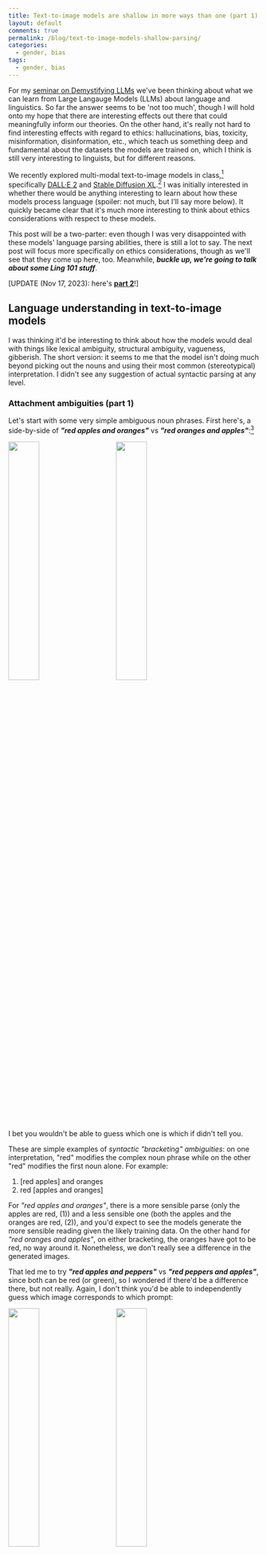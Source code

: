 ```yaml
---
title: Text-to-image models are shallow in more ways than one (part 1)
layout: default
comments: true
permalink: /blog/text-to-image-models-shallow-parsing/
categories:
  - gender, bias
tags:
  - gender, bias
---
```


For my [seminar on Demystifying LLMs](https://linguistics.mit.edu/24-s90-special-topics_exploring_language_technologies/) we've been thinking about what we can learn from Large Langauge Models (LLMs) about language and linguistics. So far the answer seems to be 'not too much', though I will hold onto my hope that there are interesting  effects out there that could meaningfully inform our theories. On the other hand, it's really not hard to find interesting effects with regard to ethics: hallucinations, bias, toxicity, misinformation, disinformation, etc., which teach us something deep and fundamental about the datasets the models are trained on, which I think is still very interesting to linguists, but for different reasons.  

We recently explored multi-modal text-to-image models in class,[^1] specifically [DALL·E 2](https://openai.com/dall-e-2) and [Stable Diffusion XL](https://stablediffusionweb.com/).[^2] I was initially interested in whether there would be anything interesting to learn about how these models process language (spoiler: not much, but I'll say more below). It quickly became clear that it's much more interesting to think about ethics considerations with respect to these models. 

This post will be a two-parter: even though I was very disappointed with these models' language parsing abilities, there is still a lot to say. The next post will focus more specifically on ethics considerations, though as we'll see that they come up here, too. Meanwhile, ***buckle up, we're going to talk about some Ling 101 stuff***. 

\[UPDATE (Nov 17, 2023): here's [**part 2**](https://hkotek.com/blog/text-to-image-models-ethics/)!\]


## Language understanding in text-to-image models
 
I was thinking it'd be interesting to think about how the models would deal with things like lexical ambiguity, structural ambiguity, vagueness, gibberish. The short version: it seems to me that the model isn't doing much beyond picking out the nouns and using their most common (stereotypical) interpretation. I didn't see any suggestion of actual syntactic parsing at any level. 

### Attachment ambiguities (part 1)

Let's start with some very simple ambiguous noun phrases. First here's, a side-by-side of ***"red apples and oranges"*** vs ***"red oranges and apples"***:[^3] 

<img src="https://hkotek.com/text-to-image/red-apples-oranges.png" width="35%" /> &emsp; &emsp;
<img src="https://hkotek.com/text-to-image/red-oranges-apples.png" width="35%" />

I bet you wouldn't be able to guess which one is which if didn't tell you. 

These are simple examples of *syntactic "bracketing" ambiguities*: on one interpretation, "red" modifies the complex noun phrase while on the other "red" modifies the first noun alone. For example:  
1. [red apples] and oranges
2. red [apples and oranges]

For *"red apples and oranges"*, there is a more sensible parse (only the apples are red, (1)) and a less sensible one (both the apples and the oranges are red, (2)), and you'd expect to see the models generate the more sensible reading given the likely training data. On the other hand for *"red oranges and apples"*, on either bracketing, the oranges have got to be red, no way around it. Nonetheless, we don't really see a difference in the generated images. 

That led me to try ***"red apples and peppers"*** vs ***"red peppers and apples"***, since both can be red (or green), so I wondered if there'd be a difference there, but not really. Again, I don't think you'd be able to independently guess which image corresponds to which prompt: 

<img src="https://hkotek.com/text-to-image/red-apples-peppers.png" width="35%" /> &emsp; &emsp;
<img src="https://hkotek.com/text-to-image/red-peppers-apples.png" width="35%" />

In fact, even just asking for something as simple as ***"blue oranges"*** already demonstrates that the model can't overcome the biases in its training data: 

<img src="https://hkotek.com/text-to-image/blueOranges1.png" width="35%" /> &emsp; &emsp;
<img src="https://hkotek.com/text-to-image/blueOranges2.png" width="35%" />


### Attachment ambiguities (part 2)

The next batch of prompts consists of attachment ambiguities at the phrasal level. At this point, I no longer expect that the model will have training data that could bear on the desired image, at least not directly, so we might be able to learn more about its language processing abilities. *Spoiler: there's little evidence that any real syntactic parsing is taking place!*

I tried one of the most commonly used examples in intro to linguistics textbooks and courses: ***"the woman saw the man with the binoculars"***. As with the examples above, there are two parses here that arise from two different possible attachment sites for the phrase *"with the binoculars"*: 
1. The woman [saw \[the man\] \[with the binoculars\]]
2. The woman [saw [the man with the binoculars]]

On reading (1), *"with the binoculars"* modifies the verb *"saw"*, leading to the interpretation that the woman (the subject of seeing) used the binoculars. On reading (2), *"with the binoculars"* modifies the noun *"man"*, so the man has the binoculars. Here is what the model does: 

<img src="https://hkotek.com/text-to-image/woman-saw-man-with-binoculars1.png" width="35%" /> &emsp; &emsp;
<img src="https://hkotek.com/text-to-image/woman-saw-man-with-binoculars2.png" width="35%" />

In both images, the woman is holding the binoculars, which might lead you to think it's assigned the sentence structure (1). One of the images also has a man, but he's behind the woman so it's not clear how the woman would see him, binoculars or not. The other image features a woman with two right hands and no man, so you should be rightly suspicious of how much real parsing has happened here at all. 

Just for fun I also tried ***"the man saw the woman with the binoculars"***, and here's what I got:

<img src="https://hkotek.com/text-to-image/man-saw-woman-with-binoculars.png" width="35%" />

Now we get a three-handed woman holding binoculars and no man, so I think we can reasonably conclude that there's really no deep parsing going on, and for some reason in these sentences the women always get to hold the binoculars. We never get two protagonists -- a man and a woman -- together in a setting such that the subject can see the object (with or without binoculars). 
 
### Lexical ambiguity 

One common word linguists like to use to illustrate lexical ambiguities is *"bank"*, which can be used to mean either *the edge of a river or lake* or a *financial institution*. I tried ***Jane went to the bank*** and the model was like "Haha! I shall not even try": 

<img src="https://hkotek.com/text-to-image/bank.png" width="35%" />
  
Anyway, if we *were* to successfully get the model to do something interesting, I imagine the most we'd be able to do is learn what is the most common sense of an ambiguous word in the training corpus. I didn't spend any more time exploring this direction. 
 
 
### Nonsensical sentences 

I'd be remiss if I didn't try out Chomsky's famous ***"colorless green ideas sleep furiously"*** --- an example originally presented in order to demonstrate that the role of syntax is separate from that of semantics: we are able to assign a structure to this sentence and we know that it is well-formed, just as we also know that it is meaningless because of the particular lexical items that have been combined here. The model has no trouble producing an image -- but it only grabs onto the most basic concepts: *"green"* and *"sleep"*. (Bonus: a pretty white woman no one asked for!)

<img src="https://hkotek.com/text-to-image/colorless1.png" width="35%" /> &emsp; &emsp;
<img src="https://hkotek.com/text-to-image/colorless2.png" width="35%" />

I also tried two complete gibberish phrases -- random keyboard smashes lead to pretty random results: 

<img src="https://hkotek.com/text-to-image/gibberish1.png" width="35%" /> &emsp; &emsp;
<img src="https://hkotek.com/text-to-image/gibberish2.png" width="35%" />

### Non-English

There is no particular reason to think the models are trained on (significant amounts of) non-English data. Here are the results for the Hebrew phrases: ***"black cat"***, ***"kosher sausage"***, ***"love"***, and ***"snowman"***, respectively, which strongly suggest that our suspicion is correct. 

<img src="https://hkotek.com/text-to-image/hebrew-cat.png" width="35%" /> &emsp; &emsp;
<img src="https://hkotek.com/text-to-image/hebrew-sausage.png" width="35%" />

<img src="https://hkotek.com/text-to-image/hebrew-love.png" width="35%" /> &emsp; &emsp;
<img src="https://hkotek.com/text-to-image/hebrew-snowman.png" width="35%" />

And here, on a different day and model seeding, is ***"pepper"***: 

<img src="https://hkotek.com/text-to-image/hebrew-pepper.png" width="35%" />


(Just to state the obvious, there is no interpretation of *"pepper"* in Hebrew that means 'pretty woman'.) 

In class, students tried some examples in Thai, Mandarin Chinese, and French. The model did reasonably well on French (I guess there's more training data for it), but was seemingly random otherwise. This is perhaps not a surprising finding, but there you have it. 


### Garden path sentences

Another famous grammatical phenomenon is that of *garden path sentences*. These sentences are interesting because readers are initially tempted to assign one parse to the sentence, but at some point they realize that this parse can't be right, and are forced to go back and readjust their assumptions. This *reanalysis* is usually accompanied by a strong sense of confusion and having to go back to re-read the sentence, which can be quite striking. 

First, here is a classic garden path sentence: ***"the horse raced past the barn fell"***. It is tempting to initially assume *"the horse"* is the subject of this sentence and *"raced past the barn"* is the verb phrase, but upon encountering *"fell"* we are forced to reanalyze the sentence: *"raced past the barn"* is a relative clause modifying "horse", so that the phrase *"the horse raced past the barn"* is the (complex) subject, and "fell" is the verb phrase. 

The model, it seems, isn't really concerned with all this minutiae. It gives us a galloping horse with a barn in the background, and simply doesn't illustrate the crucial "falling" part of the sentence. 

<img src="https://hkotek.com/text-to-image/horse1.png" width="35%" /> &emsp; &emsp;
<img src="https://hkotek.com/text-to-image/horse2.png" width="35%" />

Here is another famous garden path sentence: ***"the old man the boats"***. In this sentence, although we are initially tempted to parse *"the old man"* as the subject of the sentence, in fact *"man"* is the verb and its subject is *"the old"*. The model just gives us an old man and some boats, parsing both as nouns and not minding the syntax at all. 

<img src="https://hkotek.com/text-to-image/boats.png" width="35%" />

### First inklings of bias

I tried two other garden path sentences, which will begin to illustrate just how shallow the model's parsing abilities are. Discussing bias will be the focus of part 2 of this post, so here I'll just show a few examples and not comment on them too extensively. 

First, here is ***"The teacher told her children are noisy"***. Similarly to the example above, here we're initially tempted to parse *"her children"* as the first object of *"told"*, but we are quickly forced to reanalyze the sentence so that *"her"* is the first object of *"told"* and *"children are noisy"* is the second object of the verb. The model only seems to pick up *"teacher"*, *"children"*, and *"noisy"*. *"Noisy"* is illustrated by *everyone*, not just the kids, doing an odd imitation of silent-yelling. Predictably, the kids are doing school-related things. If I replace ***"teacher"*** with ***"doctor"***, suddenly the kids are little doctors. Notice also that the teacher is a younger white woman and the doctor is an older white man. 

<img src="https://hkotek.com/text-to-image/noisy-teacher.png" width="35%" /> &emsp; &emsp;
<img src="https://hkotek.com/text-to-image/noisy-doctor.png" width="35%" />

More along these lines, and much more egregiously, is the following series of images, which I started from the prompt ***"Mary gave the child the dog bit a bandaid"***. In case you're confused, here *"the child the dog bit"* is the first object of *"gave"* and *"a bandaid"* is its second object. The model ... took it in a different direction. 

<img src="https://hkotek.com/text-to-image/bandaid-mary.png" width="35%" />

So clearly, the name I used as the subject was the single most important thing the model picked out --- unsurprising if it's doing extremely shallow parsing. I'd expect the training data to contain lots of images of the virgin Mary. There's also a child and a dog here (even though technically the dog is not necessary--the biting happens before the giving of the bandaid), but there is no bandaid that I can see. 

That led me to try several more variants (all of the examples below have the shape ***"[NAME] gave the child the dog bit a bandaid"***). Here are: 

***Sam*** and ***Samantha***: 

<img src="https://hkotek.com/text-to-image/bandaid-sam.png" width="35%" /> &emsp; &emsp;
<img src="https://hkotek.com/text-to-image/bandaid-samantha.png" width="35%" />

***DeShaun*** and ***Ebony***: 

<img src="https://hkotek.com/text-to-image/bandaid-deshaun.png" width="35%" /> &emsp; &emsp;
<img src="https://hkotek.com/text-to-image/bandaid-ebony.png" width="35%" />

***Taro*** and ***Hanako***: 

<img src="https://hkotek.com/text-to-image/bandaid-taro.png" width="35%" /> &emsp; &emsp;
<img src="https://hkotek.com/text-to-image/bandaid-hanako.png" width="35%" />

***Ahmad*** and ***Salma***: 

<img src="https://hkotek.com/text-to-image/bandaid-ahmad.png" width="35%" /> &emsp; &emsp;
<img src="https://hkotek.com/text-to-image/bandaid-salma.png" width="35%" />

***Moshe*** and ***Hadassah***: 

<img src="https://hkotek.com/text-to-image/bandaid-moshe.png" width="35%" /> &emsp; &emsp;
<img src="https://hkotek.com/text-to-image/bandaid-hadassah.png" width="35%" />

... and finally --- ***Hadas*** (how rude!): 

<img src="https://hkotek.com/text-to-image/bandaid-hadas.png" width="35%" />


There's a lot to unpack here: 
- stereotypical rendering of individuals associated with the names by race, ethnicity, and gender.
- stereotypical image styles, even though all the images were generated with the "None" style selected.
- non-random distribution of the ages of the human protagonist.
- we always get a single human protagonist, along with a dog, and occasionally the human gives the dog a bandaid. That is obviously not the correct parse of the sentence.
- I can't decide if there is anything interesting to say about whether the single human protagonist is a child or an adult. 

More on these and related issues in [**part 2**](https://hkotek.com/blog/text-to-image-models-ethics/) of this post. 


## Wrapping up part 1

Text-to-image models seem to be shallow and unimaginative. They are, in fact, more inflexible and banal than one might be led to believe given how frequently they are described as useful for being creative etc. in the popular press. They seem to simply regurgitate their training data in deeply navel-gazing ways, and can't overcome it even for the simplest prompts ('blue apples'). In addition, there is no indication that any meaningful language processing is taking place, no compositionality to speak of. And there are lots of ethical considerations that come up --- I'll devote [**part 2**](https://hkotek.com/blog/text-to-image-models-ethics/) of the post to more of that. 


&nbsp;

[^1]: The images included in this post were generated between October 30 and November 5, 2023. 
[^2]: Most of the images here come from Stable Diffusion XL, since there is no limit on the number of images it will let one generate. I tried some of the same prompts with Dall-E but soon ran out of free tokens. The observations I make here seem to apply to both models equally, but caveats apply. 
[^3]: Throughout, I am showing you the first (or sometimes, first and second) images I generated for each prompt. I am not cherry-picking --- I generated far too many images and it took far too long to try to generate more than just the one per prompt (two, sometimes, if I was extra curious for some reason). 
